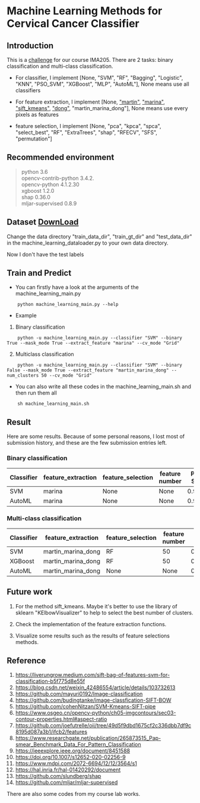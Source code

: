 # Machine Learning Methods for Cervical Cancer Classifier

## Introduction 

This is a [challenge](https://www.kaggle.com/c/ima205challenge2021/overview) for our course IMA205. There are 2 tasks: binary classification and multi-class classification.

- For classifier, I implement [None, "SVM", "RF", "Bagging", "Logistic", "KNN", "PSO_SVM", "XGBoost", "MLP", "AutoML"], None means use all classifiers

- For feature extraction, I implement [None, ["martin"](https://www.researchgate.net/publication/265873515_Pap-smear_Benchmark_Data_For_Pattern_Classification), ["marina"](https://ieeexplore.ieee.org/document/8451588), ["sift_kmeans"](https://liverungrow.medium.com/sift-bag-of-features-svm-for-classification-b5f775d8e55f), ["dong"](https://doi.org/10.1007/s12652-020-02256-9), "martin_marina_dong"], None means use every pixels as features

- feature selection, I implement [None, "pca", "kpca", "spca", "select_best", "RF", "ExtraTrees", "shap", "RFECV", "SFS", "permutation"]

## Recommended environment

>python 3.6 \
>opencv-contrib-python 3.4.2. \
>opencv-python         4.1.2.30 \
>xgboost               1.2.0 \
>shap                  0.36.0 \
>mljar-supervised      0.8.9

## Dataset [DownLoad](https://drive.google.com/file/d/1KAAGC6vucd3p0wOJ8RPF30jo8-zuDxbI/view?usp=sharing)

Change the data directory "train_data_dir", "train_gt_dir" and "test_data_dir" in the machine_learning_dataloader.py to your own data directory.

Now I don't have the test labels

## Train and Predict

- You can firstly have a look at the arguments of the machine_learning_main.py

```shell
    python machine_learning_main.py --help
```

- Example

1. Binary classification

```shell
    python -u machine_learning_main.py --classifier "SVM" --binary True --mask_mode True --extract_feature "marina" --cv_mode "Grid"
```

2. Multiclass classification

```shell
    python -u machine_learning_main.py --classifier "SVM" --binary False --mask_mode True --extract_feature "martin_marina_dong" --num_clusters 50 --cv_mode "Grid"
```

- You can also write all these codes in the machine_learning_main.sh and then run them all

```shell
    sh machine_learning_main.sh
```

## Result

Here are some results. Because of some personal reasons, I lost most of submission history, and these are the few submission entries left.

### Binary classification

| Classifier | feature_extraction | feature_selection | feature number | Public Score |
|  ----  | ----  | ---- | ---- | ---- |
| SVM | marina | None | None | 0.94339 |
| AutoML | marina | None | None | 0.94072 |

### Multi-class classification

| Classifier | feature_extraction | feature_selection | feature number | Public Score |
|  ----  | ----  | ---- | ---- | ---- |
| SVM | martin_marina_dong | RF | 50 | 0.77220 |
| XGBoost | martin_marina_dong | RF | 50 | 0.76109 |
| AutoML | martin_marina_dong | None | None | 0.76821 |

## Future work

1. For the method sift_kmeans. Maybe it's better to use the library of sklearn "KElbowVisualizer" to help to select the best number of clusters.

2. Check the implementation of the feature extraction functions.

3. Visualize some results such as the results of feature selections methods.

## Reference

1.	https://liverungrow.medium.com/sift-bag-of-features-svm-for-classification-b5f775d8e55f
2.	https://blog.csdn.net/weixin_42486554/article/details/103732613
3.	https://github.com/mayuri0192/Image-classification
4.	https://github.com/budingtanke/image-classfication-SIFT-BOW
5.	https://github.com/cohenNitzan/SVM-Kmeans-SIFT-pipe
6.	https://www.osgeo.cn/opencv-python/ch05-imgcontours/sec03-contour-properties.html#aspect-ratio
7.	https://github.com/joefutrelle/oii/tree/49d5f9dbd1675cf2c336dbb7df9c8195d087a3b1/ifcb2/features
8.	https://www.researchgate.net/publication/265873515_Pap-smear_Benchmark_Data_For_Pattern_Classification
9.	https://ieeexplore.ieee.org/document/8451588
10.	https://doi.org/10.1007/s12652-020-02256-9
11.	https://www.mdpi.com/2072-6694/12/12/3564/s1
12.	https://hal.inria.fr/hal-01420292/document
13.	https://github.com/slundberg/shap
14.	https://github.com/mljar/mljar-supervised

There are also some codes from my course lab works.
